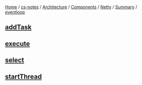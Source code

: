 [Home](https://mengxianbin.github.io) /
[cs-notes](https://mengxianbin.github.io/cs-notes/site) /
[Architecture](https://mengxianbin.github.io/cs-notes/site/Architecture) /
[Components](https://mengxianbin.github.io/cs-notes/site/Architecture/Components) /
[Netty](https://mengxianbin.github.io/cs-notes/site/Architecture/Components/Netty) /
[Summary](https://mengxianbin.github.io/cs-notes/site/Architecture/Components/Netty/Summary) /
[eventloop](https://mengxianbin.github.io/cs-notes/site/Architecture/Components/Netty/Summary/eventloop)

## [addTask](https://mengxianbin.github.io/cs-notes/site/Architecture/Components/Netty/Summary/eventloop/addTask)

## [execute](https://mengxianbin.github.io/cs-notes/site/Architecture/Components/Netty/Summary/eventloop/execute)

## [select](https://mengxianbin.github.io/cs-notes/site/Architecture/Components/Netty/Summary/eventloop/select)

## [startThread](https://mengxianbin.github.io/cs-notes/site/Architecture/Components/Netty/Summary/eventloop/startThread)
